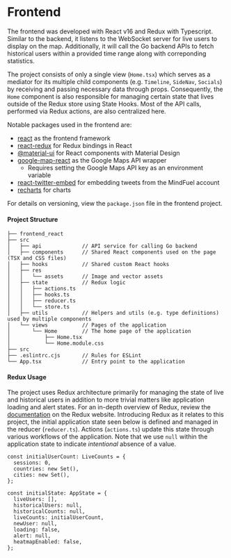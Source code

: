 # Frontend
The frontend was developed with React v16 and Redux with Typescript. Similar to the backend, it listens to the WebSocket server for live users to display on the map. Additionally, it will call the Go backend APIs to fetch historical users within a provided time range along with correponding statistics.<br>

The project consists of only a single view (`Home.tsx`) which serves as a mediator for its multiple child components (e.g. `Timeline`, `SideNav`, `Socials`) by receiving and passing necessary data through props. Consequently, the `Home` component is also responsible for managing certain state that lives outside of the Redux store using State Hooks. Most of the API calls, performed via Redux actions, are also centralized here.<br>

Notable packages used in the frontend are:
- [react](https://www.npmjs.com/package/react) as the frontend framework
- [react-redux](https://www.npmjs.com/package/react-redux) for Redux bindings in React
- [@material-ui](https://www.npmjs.com/package/@material-ui/core) for React components with Material Design
- [google-map-react](https://www.npmjs.com/package/google-map-react) as the Google Maps API wrapper
  - Requires setting the Google Maps API key as an environment variable
- [react-twitter-embed](https://www.npmjs.com/package/react-twitter-embed) for embedding tweets from the MindFuel account
- [recharts](https://www.npmjs.com/package/recharts) for charts


For details on versioning, view the `package.json` file in the frontend project.

#### Project Structure
```
├── frontend_react
├── src
│   ├── api             // API service for calling Go backend
│   ├── components      // Shared React components used on the page (TSX and CSS files)
│   ├── hooks           // Shared custom React hooks
│   ├── res
│   │   └── assets      // Image and vector assets
│   ├── state           // Redux logic
│   │   ├── actions.ts
│   │   ├── hooks.ts
│   │   ├── reducer.ts
│   │   └── store.ts
│   ├── utils           // Helpers and utils (e.g. type definitions) used by multiple components
│   └── views           // Pages of the application
│       └── Home        // The home page of the application
│           ├── Home.tsx
│           └── Home.module.css
├── src
├── .eslintrc.cjs       // Rules for ESLint
└── App.tsx             // Entry point to the application
```


#### Redux Usage

The project uses Redux architecture primarily for managing the state of live and historical users in addition to more trivial matters like application loading and alert states. For an in-depth overview of Redux, review the [documentation](https://redux.js.org/tutorials/essentials/part-1-overview-concepts) on the Redux website. Introducing Redux as it relates to this project, the initial application state seen below is defined and managed in the reducer (`reducer.ts`). Actions (`actions.ts`) update this state through various workflows of the application. Note that we use `null` within the application state to indicate *intentional* absence of a value.

```
const initialUserCount: LiveCounts = {
  sessions: 0,
  countries: new Set(),
  cities: new Set(),
};

const initialState: AppState = {
  liveUsers: [],
  historicalUsers: null,
  historicalCounts: null,
  liveCounts: initialUserCount,
  newUser: null,
  loading: false,
  alert: null,
  heatmapEnabled: false,
};
```